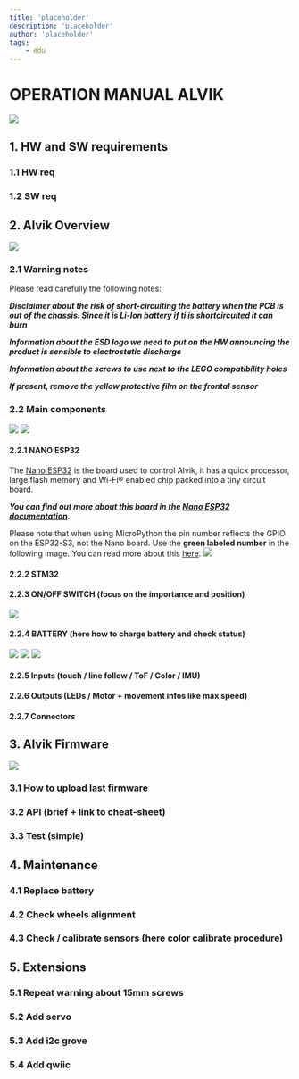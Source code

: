 ```yaml
---
title: 'placeholder'
description: 'placeholder'
author: 'placeholder'
tags:
	- edu
---
```


# OPERATION MANUAL ALVIK
![](assets/title.png)

## 1. HW and SW requirements
### 1.1 HW req
### 1.2 SW req

## 2. Alvik Overview
![](assets/main-components.png)
### 2.1 Warning notes
Please read carefully the following notes:

***Disclaimer about the risk of short-circuiting the battery when the PCB is out of the chassis. Since it is Li-Ion battery if ti is shortcircuited it can burn***

***Information about the ESD logo we need to put on the HW announcing the product is sensible to electrostatic discharge***

***Information about the screws to use next to the LEGO compatibility holes***

***If present, remove the yellow protective film on the frontal sensor***

### 2.2 Main components
![](assets/up-components.png)
![](assets/down-components.png)
#### 2.2.1 NANO ESP32
The [Nano ESP32](https://store.arduino.cc/products/nano-esp32) is the board used to control Alvik, it has a quick processor, large flash memory and Wi-Fi® enabled chip packed into a tiny circuit board.

***You can find out more about this board in the [Nano ESP32 documentation](/hardware/nano-esp32).***

Please note that when using MicroPython the pin number reflects the GPIO on the ESP32-S3, not the Nano board. Use the **green labeled number** in the following image. You can read more about this [here](https://docs.arduino.cc/micropython/micropython-course/course/introduction-python#nano-esp32--micropython-pinout).
![](assets/esp-pinout.png)
#### 2.2.2 STM32

#### 2.2.3 ON/OFF SWITCH (focus on the importance and position)
![](assets/robot-on.png)

#### 2.2.4 BATTERY (here how to charge battery and check status)

![](assets/charging.gif)
![](assets/ide-charging.png)
![](assets/charged.png)


#### 2.2.5 Inputs (touch / line follow / ToF / Color / IMU)
#### 2.2.6 Outputs (LEDs / Motor + movement infos like max speed)
#### 2.2.7 Connectors

## 3. Alvik Firmware
![](assets/connecting-final.gif)
### 3.1 How to upload last firmware
### 3.2 API (brief + link to cheat-sheet)
### 3.3 Test (simple)

## 4. Maintenance
### 4.1 Replace battery
### 4.2 Check wheels alignment
### 4.3 Check / calibrate sensors (here color calibrate procedure)

## 5. Extensions
### 5.1 Repeat warning about 15mm screws
### 5.2 Add servo
### 5.3 Add i2c grove
### 5.4 Add qwiic


